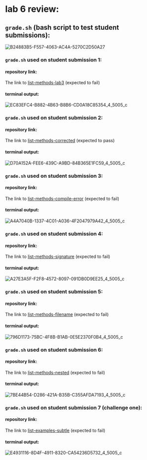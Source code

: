 # lab 6 review:

## `grade.sh` (bash script to test student submissions):
![B24883B5-F557-4063-AC4A-5270C2D50A27](https://user-images.githubusercontent.com/122498397/224506549-bb050dcf-44ed-4780-955b-5b95baf045e7.jpeg)

### `grade.sh` used on student submission 1:

#### repository link:
The link to [list-methods-lab3](https://github.com/MichelleW1234/list-methods-lab3.git)
(expected to fail)

#### terminal output:
![EC83EFC4-B882-4B63-B8B6-CD0A18C85354_4_5005_c](https://user-images.githubusercontent.com/122498397/224508066-ec236191-dfa7-4dca-88f1-504dd81f99d6.jpeg)

### `grade.sh` used on student submission 2:

#### repository link:
The link to [list-methods-corrected](https://github.com/MichelleW1234/list-methods-corrected.git)
(expected to pass)

#### terminal output:
![D70A152A-FEE6-439C-A9BD-84B365E1FC59_4_5005_c](https://user-images.githubusercontent.com/122498397/224508075-fb407008-8b0b-45cd-8353-19a6b1eb7627.jpeg)

### `grade.sh` used on student submission 3:

#### repository link:
The link to [list-methods-compile-error](https://github.com/MichelleW1234/list-methods-compile-error.git)
(expected to fail)

#### terminal output:
![A4A7040B-1337-4C01-A036-4F2047979A42_4_5005_c](https://user-images.githubusercontent.com/122498397/224508085-b46fb24b-4896-4c18-a46c-13f6e51d1c28.jpeg)

### `grade.sh` used on student submission 4:

#### repository link:
The link to [list-methods-signature](https://github.com/MichelleW1234/list-methods-signature.git)
(expected to fail)

#### terminal output:
![A27E3A5F-F2F8-4572-8097-091DB0D9EE25_4_5005_c](https://user-images.githubusercontent.com/122498397/224508091-0aee71ae-5f7d-4943-a216-32786e9614d7.jpeg)

### `grade.sh` used on student submission 5:

#### repository link:
The link to [list-methods-filename](https://github.com/ucsd-cse15l-f22/list-methods-filename.git)
(expected to fail)

#### terminal output:
![796D1173-75BC-4F8B-B1AB-0E5E2370F0B4_4_5005_c](https://user-images.githubusercontent.com/122498397/224508097-380a8ce5-80a0-4c06-a6bd-41c7ae8b386f.jpeg)

### `grade.sh` used on student submission 6:

#### repository link:
The link to [list-methods-nested](https://github.com/ucsd-cse15l-f22/list-methods-nested.git)
(expected to fail)

#### terminal output:
![7BE44B54-D286-421A-B35B-C355AFDA7193_4_5005_c](https://user-images.githubusercontent.com/122498397/224508105-a02f2cc3-a90d-48bb-9423-7bdf420026f0.jpeg)

### `grade.sh` used on student submission 7 (challenge one):

#### repository link:
The link to [list-examples-subtle](https://github.com/ucsd-cse15l-f22/list-examples-subtle.git)
(expected to fail)

#### terminal output:
![E4931116-8D4F-4911-8320-CA54236D5732_4_5005_c](https://user-images.githubusercontent.com/122498397/224508109-753bdb5e-0778-4dc4-9b7e-76dba9cb831d.jpeg)

